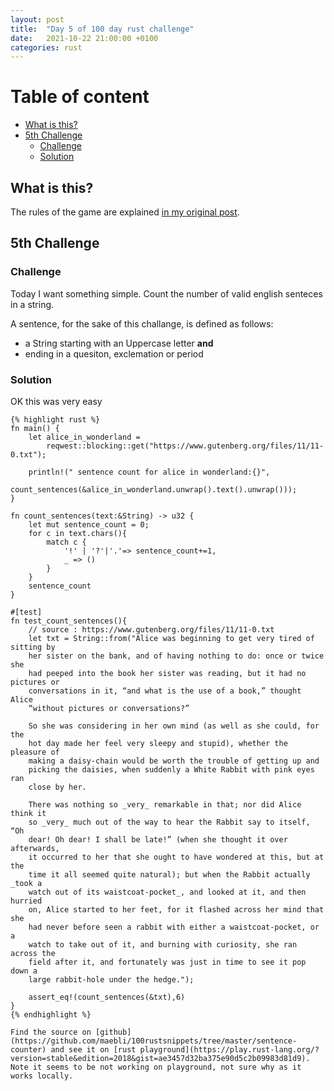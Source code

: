 ```yaml
---
layout: post
title:  "Day 5 of 100 day rust challenge"
date:   2021-10-22 21:00:00 +0100
categories: rust
---
```



#  Table of content
<!-- MarkdownTOC autolink="true" -->

- [What is this?](#what-is-this)
- [5th Challenge](#5th-challenge)
	- [Challenge](#challenge)
	- [Solution](#solution)

<!-- /MarkdownTOC -->

## What is this?

The rules of the game are explained [in my original post](https://maebli.github.io/rust/2021/10/18/100rust.html).

## 5th Challenge
### Challenge

Today I want something simple. Count the number of valid english senteces in a string. 

A sentence, for the sake of this challange, is defined as follows: 

* a String starting with an Uppercase letter **and**
* ending in a quesiton, exclemation or period


### Solution

OK this was very easy



	{% highlight rust %}
	fn main() {
	    let alice_in_wonderland =
	        reqwest::blocking::get("https://www.gutenberg.org/files/11/11-0.txt");

	    println!(" sentence count for alice in wonderland:{}",
	             count_sentences(&alice_in_wonderland.unwrap().text().unwrap()));
	}

	fn count_sentences(text:&String) -> u32 {
	    let mut sentence_count = 0;
	    for c in text.chars(){
	        match c {
	            '!' | '?'|'.'=> sentence_count+=1,
	            _ => ()
	        }
	    }
	    sentence_count
	}

	#[test]
	fn test_count_sentences(){
	    // source : https://www.gutenberg.org/files/11/11-0.txt
	    let txt = String::from("Alice was beginning to get very tired of sitting by
	    her sister on the bank, and of having nothing to do: once or twice she
	    had peeped into the book her sister was reading, but it had no pictures or
	    conversations in it, “and what is the use of a book,” thought Alice
	    “without pictures or conversations?”

	    So she was considering in her own mind (as well as she could, for the
	    hot day made her feel very sleepy and stupid), whether the pleasure of
	    making a daisy-chain would be worth the trouble of getting up and
	    picking the daisies, when suddenly a White Rabbit with pink eyes ran
	    close by her.

	    There was nothing so _very_ remarkable in that; nor did Alice think it
	    so _very_ much out of the way to hear the Rabbit say to itself, “Oh
	    dear! Oh dear! I shall be late!” (when she thought it over afterwards,
	    it occurred to her that she ought to have wondered at this, but at the
	    time it all seemed quite natural); but when the Rabbit actually _took a
	    watch out of its waistcoat-pocket_, and looked at it, and then hurried
	    on, Alice started to her feet, for it flashed across her mind that she
	    had never before seen a rabbit with either a waistcoat-pocket, or a
	    watch to take out of it, and burning with curiosity, she ran across the
	    field after it, and fortunately was just in time to see it pop down a
	    large rabbit-hole under the hedge.");

	    assert_eq!(count_sentences(&txt),6)
	}
	{% endhighlight %}

	Find the source on [github](https://github.com/maebli/100rustsnippets/tree/master/sentence-counter) and see it on [rust playground](https://play.rust-lang.org/?version=stable&edition=2018&gist=ae3457d32ba375e90d5c2b09983d81d9). Note it seems to be not working on playground, not sure why as it works locally. 

